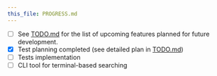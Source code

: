 ```yaml
---
this_file: PROGRESS.md
---
```


- [ ] See [TODO.md](TODO.md) for the list of upcoming features planned for future development.
- [x] Test planning completed (see detailed plan in [TODO.md](TODO.md))
- [ ] Tests implementation
- [ ] CLI tool for terminal-based searching
